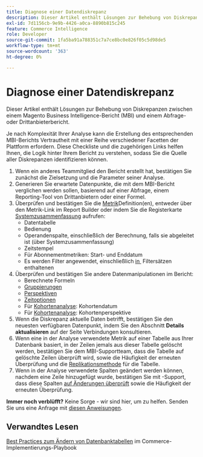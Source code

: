 ```yaml
---
title: Diagnose einer Datendiskrepanz
description: Dieser Artikel enthält Lösungen zur Behebung von Diskrepanzen zwischen einem Magento Business Intelligence-Bericht (MBI) und einem Abfrage- oder Drittanbieterbericht.
exl-id: 7d1156cb-9e9b-4426-a0ca-8890b815c245
feature: Commerce Intelligence
role: Developer
source-git-commit: 1fa5ba91a788351c7a7ce8bc0e826f05c5d98de5
workflow-type: tm+mt
source-wordcount: '363'
ht-degree: 0%

---
```


# Diagnose einer Datendiskrepanz

Dieser Artikel enthält Lösungen zur Behebung von Diskrepanzen zwischen einem Magento Business Intelligence-Bericht (MBI) und einem Abfrage- oder Drittanbieterbericht.

Je nach Komplexität Ihrer Analyse kann die Erstellung des entsprechenden MBI-Berichts Vertrautheit mit einer Reihe verschiedener Facetten der Plattform erfordern. Diese Checkliste und die zugehörigen Links helfen Ihnen, die Logik hinter Ihrem Bericht zu verstehen, sodass Sie die Quelle aller Diskrepanzen identifizieren können.

1. Wenn ein anderes Teammitglied den Bericht erstellt hat, bestätigen Sie zunächst die Zielsetzung und die Parameter seiner Analyse.
1. Generieren Sie erwartete Datenpunkte, die mit dem MBI-Bericht verglichen werden sollen, basierend auf einer Abfrage, einem Reporting-Tool von Drittanbietern oder einer Formel.
1. Überprüfen und bestätigen Sie die [Metrik](https://experienceleague.adobe.com/docs/commerce-business-intelligence/mbi/build/reports/ess-manage-data-metrics.html?lang=de)Definition(en), entweder über den Metrik-Link im Report Builder oder indem Sie die Registerkarte [Systemzusammenfassung](https://support.magento.com/hc/en-us/articles/360016730971-Understand-View-definitions-of-metrics-filters-columns-and-column-references-in-the-System-Summary) aufrufen:
   * Datentabelle
   * Bedienung
   * Operandenspalte, einschließlich der Berechnung, falls sie abgeleitet ist (über Systemzusammenfassung)
   * Zeitstempel
   * Für Abonnementmetriken: Start- und Enddatum
   * Es werden Filter angewendet, einschließlich [&#x200B; in &#x200B;](https://experienceleague.adobe.com/docs/commerce-business-intelligence/mbi/build/reports/ess-manage-data-filters.html?lang=de) Filtersätzen enthaltenen
1. Überprüfen und bestätigen Sie andere Datenmanipulationen im Bericht:
   * Berechnete Formeln
   * [Gruppierungen](https://experienceleague.adobe.com/docs/commerce-business-intelligence/mbi/tutorials/using-visual-report-builder.html?lang=de#groupby)
   * [Perspektiven](https://experienceleague.adobe.com/docs/commerce-business-intelligence/mbi/tutorials/using-visual-report-builder.html?lang=de)
   * [Zeitoptionen](https://experienceleague.adobe.com/docs/commerce-business-intelligence/mbi/tutorials/using-visual-report-builder.html?lang=de)
   * Für [Kohortenanalyse](https://support.magento.com/hc/en-us/articles/360016504632-Create-cohort-analysis): Kohortendatum
   * Für [Kohortenanalyse](https://support.magento.com/hc/en-us/articles/360016504632-Create-cohort-analysis): Kohortenperspektive
1. Wenn die Diskrepanz aktuelle Daten betrifft, bestätigen Sie den neuesten verfügbaren Datenpunkt, indem Sie den Abschnitt **Details aktualisieren** auf der Seite Verbindungen konsultieren.
1. Wenn eine in der Analyse verwendete Metrik auf einer Tabelle aus Ihrer Datenbank basiert, in der Zeilen jemals aus dieser Tabelle gelöscht werden, bestätigen Sie dem MBI-Supportteam, dass die Tabelle auf gelöschte Zeilen überprüft wird, sowie die Häufigkeit der erneuten Überprüfung und die [Replikationsmethode](https://experienceleague.adobe.com/docs/commerce-business-intelligence/mbi/best-practices/data/opt-db-analysis.html?lang=de) für die Tabelle.
1. Wenn in der Analyse verwendete Spalten geändert werden können, nachdem eine Zeile hinzugefügt wurde, bestätigen Sie mit -Support, dass diese Spalten [auf Änderungen überprüft](https://experienceleague.adobe.com/docs/commerce-business-intelligence/mbi/analyze/warehouse-manager/cfg-data-rechecks.html?lang=de) sowie die Häufigkeit der erneuten Überprüfung.

**Immer noch verblüfft?** Keine Sorge - wir sind hier, um zu helfen. Senden Sie uns eine Anfrage mit [diesen Anweisungen](/help/troubleshooting/miscellaneous/mbi-data-discrepancies.md).

## Verwandtes Lesen

[Best Practices zum Ändern von Datenbanktabellen](https://experienceleague.adobe.com/de/docs/commerce-operations/implementation-playbook/best-practices/development/modifying-core-and-third-party-tables#why-adobe-recommends-avoiding-modifications) im Commerce-Implementierungs-Playbook
